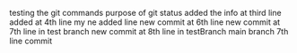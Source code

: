 testing the git commands
purpose of git status
added the info at third line
added at 4th line
my ne added line
new commit at 6th line
new commit at 7th line in test branch
new commit at 8th line in testBranch
main branch 7th line commit
